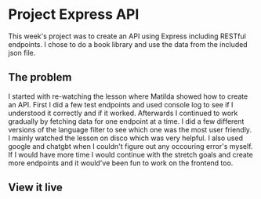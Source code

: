 # Project Express API
This week's project was to create an API using Express including RESTful endpoints. I chose to do a book library and use the data from the included json file.

## The problem
I started with re-watching the lesson where Matilda showed how to create an API. First I did a few test endpoints and used console log to see if I understood it correctly and if it worked. Afterwards I continued to work gradually by fetching data for one endpoint at a time. I did a few different versions of the language filter to see which one was the most user friendly. I mainly watched the lesson on disco which was very helpful. I also used google and chatgbt when I couldn't figure out any occouring error's myself. If I would have more time I would continue with the stretch goals and create more endpoints and it would've been fun to work on the frontend too.

## View it live
